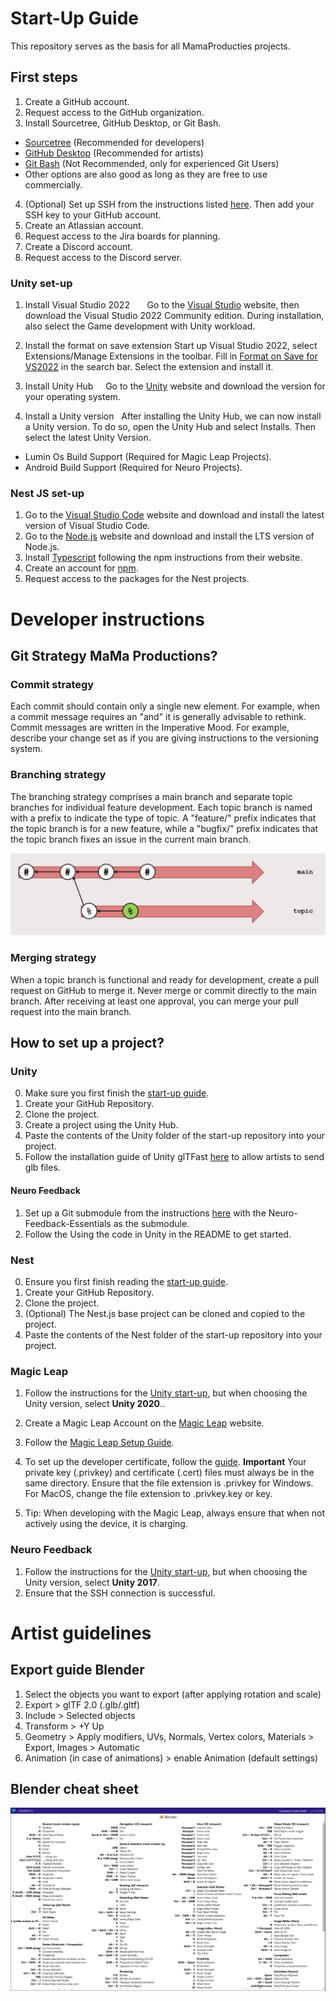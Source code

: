 # Start-Up Guide
This repository serves as the basis for all MamaProducties projects. 

## First steps
1. Create a GitHub account.
2. Request access to the GitHub organization.
3. Install Sourcetree, GitHub Desktop, or Git Bash.
- [Sourcetree](https://www.sourcetreeapp.com/) (Recommended for developers)
- [GitHub Desktop](https://desktop.GitHub.com/) (Recommended for artists)
- [Git Bash](https://gitforwindows.org/) (Not Recommended, only for experienced Git Users)
- Other options are also good as long as they are free to use commercially.
4. (Optional) Set up SSH from the instructions listed [here](https://docs.github.com/en/authentication/connecting-to-github-with-ssh). Then add your SSH key to your GitHub account.
5. Create an Atlassian account.
6. Request access to the Jira boards for planning.
7. Create a Discord account.
8. Request access to the Discord server.

### Unity set-up
1. Install Visual Studio 2022       
Go to the [Visual Studio](https://visualstudio.microsoft.com/vs/) website, then download the Visual Studio 2022 Community edition. During installation, also select the Game development with Unity workload.

2. Install the format on save extension
Start up Visual Studio 2022, select Extensions/Manage Extensions in the toolbar. Fill in [Format on Save for VS2022](https://marketplace.visualstudio.com/items?itemName=WinstonFeng.VSFormatOnSave2022) in the search bar. Select the extension and install it.

3. Install Unity Hub    
Go to the [Unity](https://unity.com/download) website and download the version for your operating system.

4. Install a Unity version  
After installing the Unity Hub, we can now install a Unity version. To do so, open the Unity Hub and select Installs. Then select the latest Unity Version.
- Lumin Os Build Support (Required for Magic Leap Projects).
- Android Build Support (Required for Neuro Projects).

### Nest JS set-up 
1. Go to the [Visual Studio Code](https://code.visualstudio.com/) website and download and install the latest version of Visual Studio Code.
2. Go to the [Node.js](https://nodejs.org/en/) website and download and install the LTS version of Node.js.
3. Install [Typescript](https://www.typescriptlang.org/download) following the npm instructions from their website.  
4. Create an account for [npm](https://www.npmjs.com/).
5. Request access to the packages for the Nest projects.

# Developer instructions
## Git Strategy MaMa Productions?
### Commit strategy
Each commit should contain only a single new element. For example, when a
commit message requires an "and" it is generally advisable to rethink. Commit
messages are written in the Imperative Mood. For example, describe your change set as if you are giving instructions to the versioning system.

### Branching strategy
The branching strategy comprises a main branch and separate topic branches for individual feature development. Each topic branch is named with a prefix to indicate the type of topic. A "feature/" prefix indicates that the topic branch is for a new feature, while a "bugfix/" prefix indicates that the topic branch fixes an issue in the current main branch.

![Branching Strategy GIT](./Images/BranchingStrategy.png?raw=true "Branching Strategy GIT")

### Merging strategy
When a topic branch is functional and ready for development, create a pull
request on GitHub to merge it. Never merge or commit directly to the main
branch. After receiving at least one approval, you can merge your pull request
into the main branch.

## How to set up a project?
### Unity
0. Make sure you first finish the [start-up guide](##Start-up-Guide).
1. Create your GitHub Repository.
2. Clone the project.
3. Create a project using the Unity Hub.
4. Paste the contents of the Unity folder of the start-up repository into your project.
5. Follow the installation guide of Unity glTFast [here](https://discussions.unity.com/t/changing-the-pivot-point-of-meshes/144/6) to allow artists to send glb files. 

#### Neuro Feedback
1. Set up a Git submodule from the instructions [here](https://confluence.atlassian.com/sourcetreekb/adding-a-submodule-subtree-with-sourcetree-785332086.html) with the Neuro-Feedback-Essentials as the submodule.
2. Follow the Using the code in Unity in the README to get started.

### Nest
0. Ensure you first finish reading the [start-up guide](##Start-up-Guide).
1. Create your GitHub Repository.
2. Clone the project.
3. (Optional) The Nest.js base project can be cloned and copied to the project.
4. Paste the contents of the Nest folder of the start-up repository into your project.

### Magic Leap 
1. Follow the instructions for the [Unity start-up](###Unity-Start-Up), but when choosing the Unity version, select <strong>Unity 2020</strong>..
2. Create a Magic Leap Account on the [Magic Leap](https://ml1-developer.magicleap.com/en-us/home) website.
2. Follow the [Magic Leap Setup Guide](https://ml1-developer.magicleap.com/en-us/learn/guides/set-up-development-environment).
3. To set up the developer certificate, follow the [guide](https://ml1-developer.magicleap.com/en-us/learn/guides/developer-certificates). <strong>Important</strong> Your private key (.privkey) and certificate (.cert) files must always be in the same directory. Ensure that the file extension is .privkey for Windows. For MacOS, change the file extension to .privkey.key or key. 

4. Tip: When developing with the Magic Leap, always ensure that when not actively using the device, it is charging.
 
 ### Neuro Feedback
1. Follow the instructions for the [Unity start-up](###Unity-Start-Up), but when choosing the Unity version, select <strong>Unity 2017</strong>.
2. Ensure that the SSH connection is successful.


# Artist guidelines
## Export guide Blender
1. Select the objects you want to export (after applying rotation and scale)
2. Export > glTF 2.0 (.glb/.gltf)
3. Include > Selected objects
4. Transform > +Y Up
5. Geometry > Apply modifiers, UVs, Normals, Vertex colors, Materials > Export, Images > Automatic
6. Animation (in case of animations) > enable Animation (default settings)


## Blender cheat sheet
![Branching Strategy GIT](./Images/cheatsheet-blender.png?raw=true "Branching Strategy GIT")